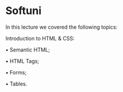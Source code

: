 # Softuni

In this lecture we covered the following topics:

Introduction to HTML & CSS: 

• Semantic HTML;

• HTML Tags;

• Forms;

• Tables.